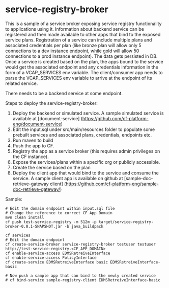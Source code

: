 # service-registry-broker

This is a sample of a service broker exposing service registry functionality to applications using it. Information about backend service can be registered and then made available to other apps that bind to the exposed service plans. Registration of a service can include multiple plans and associated credentials per plan (like bronze plan will allow only 5 connections to a dev instance endpoint, while gold will allow 50 connections to a prod instance endpoint). The data gets persisted in DB. Once a service is created based on the plan, the apps bound to the service would get the associated endpoint and any credentials information in the form of a VCAP_SERVICES env variable. The client/consumer app needs to parse the VCAP_SERVICES env variable to arrive at the endpoint of its related service.

There needs to be a backend service at some endpoint.

Steps to deploy the service-registry-broker:

1) Deploy the backend or simulated service. A sample simulated service is available at [document-service] (https://github.com/cf-platform-eng/document-service)
2) Edit the input.sql under src/main/resources folder to populate some prebuilt services and associated plans, credentials, endpoints etc.
3) Run maven to build
4) Push the app to CF.
5) Registry the app as a service broker (this requires admin privileges on the CF instance).
6) Expose the services/plans within a specific org or publicly accessible.
7) Create the service based on the plan
8) Deploy the client app that would bind to the service and consume the service.
A sample client app is available on github at [sample-doc-retrieve-gateway client] (https://github.com/cf-platform-eng/sample-doc-retrieve-gateway/)

Sample:
```
# Edit the domain endpoint within input.sql file 
# Change the reference to correct CF App Domain
mvn clean install
cf push test-service-registry -m 512m -p target/service-registry-broker-0.0.1-SNAPSHOT.jar -b java_buildpack

cf services
# Edit the domain endpoint
cf create-service-broker service-registry-broker testuser testuser http://test-service-registry.<CF_APP_DOMAIN>
cf enable-service-access EDMSRetreiveInterface
cf enable-service-access PolicyInterface
cf create-service EDMSRetreiveInterface basic EDMSRetreiveInterface-basic

# Now push a sample app that can bind to the newly created service
# cf bind-service sample-registry-client EDMSRetreiveInterface-basic
```
